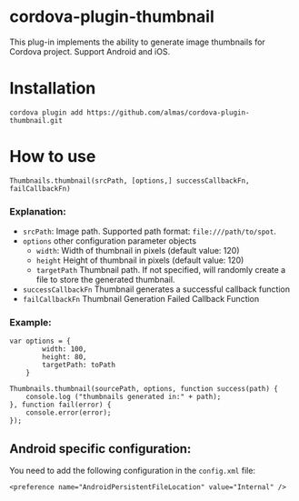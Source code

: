 # cordova-plugin-thumbnail

This plug-in implements the ability to generate image thumbnails for Cordova project. Support Android and iOS.

# Installation

```
cordova plugin add https://github.com/almas/cordova-plugin-thumbnail.git
```

# How to use

`Thumbnails.thumbnail(srcPath, [options,] successCallbackFn, ​​failCallbackFn)`

### Explanation:

- `srcPath`: Image path. Supported path format: `file:///path/to/spot`.
- `options` other configuration parameter objects
  - `width`: Width of thumbnail in pixels (default value: 120)
  - `height` Height of thumbnail in pixels (default value: 120)
  - `targetPath` Thumbnail path. If not specified, will randomly create a file to store the generated thumbnail.
- `successCallbackFn` Thumbnail generates a successful callback function
- `failCallbackFn` Thumbnail Generation Failed Callback Function

### Example:

```
var options = {
        width: 100,
        height: 80,
        targetPath: toPath
    }

Thumbnails.thumbnail(sourcePath, options, function success(path) {
    console.log ("thumbnails generated in:" + path);
}, function fail(error) {
    console.error(error);
});
```

## Android specific configuration:

You need to add the following configuration in the `config.xml` file:

```
<preference name="AndroidPersistentFileLocation" value="Internal" />
```
